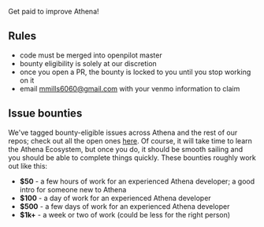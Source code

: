 

Get paid to improve Athena!

## Rules

* code must be merged into openpilot master
* bounty eligibility is solely at our discretion
* once you open a PR, the bounty is locked to you until you stop working on it
* email mmills6060@gmail.com with your venmo information to claim


## Issue bounties

We've tagged bounty-eligible issues across Athena and the rest of our repos; check out all the open ones [here](https://github.com/Banbury-inc/Athena/issues). Of course, it will take time to learn the Athena Ecosystem, but once you do, it should be smooth sailing and you should be able to complete things quickly. These bounties roughly work out like this:
* **$50** - a few hours of work for an experienced Athena developer; a good intro for someone new to Athena
* **$100** - a day of work for an experienced Athena developer
* **$500** - a few days of work for an experienced Athena developer
* **$1k+** - a week or two of work (could be less for the right person)

